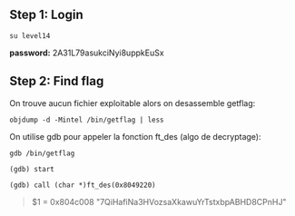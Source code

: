 ## Step 1: Login
`su level14`

**password:** 2A31L79asukciNyi8uppkEuSx

## Step 2: Find flag

On trouve aucun fichier exploitable alors on desassemble getflag:

`objdump -d -Mintel /bin/getflag | less`

On utilise gdb pour appeler la fonction ft_des (algo de decryptage):

`gdb /bin/getflag`

`(gdb) start`

`(gdb) call (char *)ft_des(0x8049220)`
> $1 = 0x804c008 "7QiHafiNa3HVozsaXkawuYrTstxbpABHD8CPnHJ"
